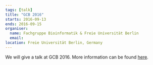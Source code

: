 ```yaml
---
tags: [talk]
title: "GCB 2016"
starts: 2016-09-13
ends: 2016-09-15
organiser:
  name: Fachgruppe Bioinformatik & Freie Universität Berlin
  email: 
location: Freie Universität Berlin, Germany
---
```


We will give a talk at GCB 2016. More information can be found [here](http://www.gcb2016.de/home).